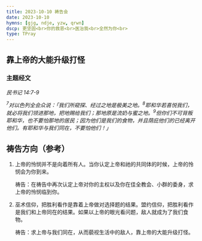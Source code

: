 ```yaml
---
title: 2023-10-10 祷告会
date: 2023-10-10
hymns: [gjg, ndje, yzw, qrwn]
dscp: 更坚固<br>你的救恩<br>医治我<br>全然为你<br>
type: TPray
---
```


## 靠上帝的大能升级打怪

### 主题经文

*民书记 14:7-9*

*<sup>7</sup>对以色列全会众说：「我们所窥探、经过之地是极美之地。<sup>8</sup>耶和华若喜悦我们，就必将我们领进那地，把地赐给我们；那地原是流奶与蜜之地。<sup>9</sup>但你们不可背叛耶和华，也不要怕那地的居民；因为他们是我们的食物，并且荫庇他们的已经离开他们。有耶和华与我们同在，不要怕他们！」*

## 祷告方向（参考）

1. 上帝的怜悯并不是向着所有人。当你认定上帝和祂的共同体的时候，上帝的怜悯会为你到来。

   祷告：在祷告中再次认定上帝对你的主权以及你在佳全教会、小群的委身，求上帝的怜悯临到你。

2. 巫术信仰，把胜利看作是靠着上帝做对选择题的结果。盟约信仰，把胜利看作是我们和上帝同在的结果。如果以上帝的眼光看问题，敌人就成为了我们食物。

   祷告：求上帝与我们同在，从而藐视生活中的敌人，靠上帝的大能升级打怪。